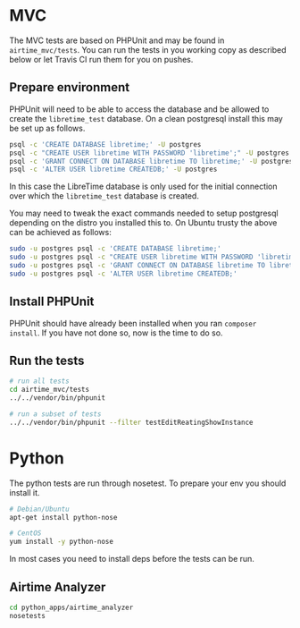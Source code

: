 # MVC

The MVC tests are based on PHPUnit and may be found in `airtime_mvc/tests`. You can run the tests in you working copy as described below or let Travis CI run them for you on pushes.

## Prepare environment

PHPUnit will need to be able to access the database and be allowed to create the `libretime_test` database. On a clean postgresql install this may be set up as follows.

```bash
psql -c 'CREATE DATABASE libretime;' -U postgres
psql -c "CREATE USER libretime WITH PASSWORD 'libretime';" -U postgres
psql -c 'GRANT CONNECT ON DATABASE libretime TO libretime;' -U postgres
psql -c 'ALTER USER libretime CREATEDB;' -U postgres
```

In this case the LibreTime database is only used for the initial connection over which the `libretime_test` database is created.

You may need to tweak the exact commands needed to setup postgresql depending on the distro you installed this to. On Ubuntu trusty the above can be achieved as follows:

```bash
sudo -u postgres psql -c 'CREATE DATABASE libretime;'
sudo -u postgres psql -c "CREATE USER libretime WITH PASSWORD 'libretime';"
sudo -u postgres psql -c 'GRANT CONNECT ON DATABASE libretime TO libretime;'
sudo -u postgres psql -c 'ALTER USER libretime CREATEDB;'
```

## Install PHPUnit 

PHPUnit should have already been installed when you ran `composer install`. If you have not done so, now is the time to do so.

## Run the tests

```bash
# run all tests
cd airtime_mvc/tests
../../vendor/bin/phpunit

# run a subset of tests
../../vendor/bin/phpunit --filter testEditReatingShowInstance 
```

# Python
The python tests are run through nosetest. To prepare your env you should install it.

```bash
# Debian/Ubuntu
apt-get install python-nose

# CentOS
yum install -y python-nose
```

In most cases you need to install deps before the tests can be run.

## Airtime Analyzer
```bash
cd python_apps/airtime_analyzer
nosetests
```
